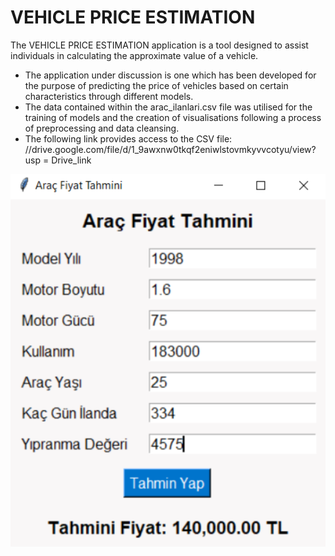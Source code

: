 # VEHICLE PRICE ESTIMATION

The VEHICLE PRICE ESTIMATION application is a tool designed to assist individuals in calculating the approximate value of a vehicle.

- The application under discussion is one which has been developed for the purpose of predicting the price of vehicles based on certain characteristics through different models.
- The data contained within the arac_ilanlari.csv file was utilised for the training of models and the creation of visualisations following a process of preprocessing and data cleansing.
- The following link provides access to the CSV file:
//drive.google.com/file/d/1_9awxnw0tkqf2eniwlstovmkyvvcotyu/view? usp = Drive_link


![Resim](arac_tahmin.png)
